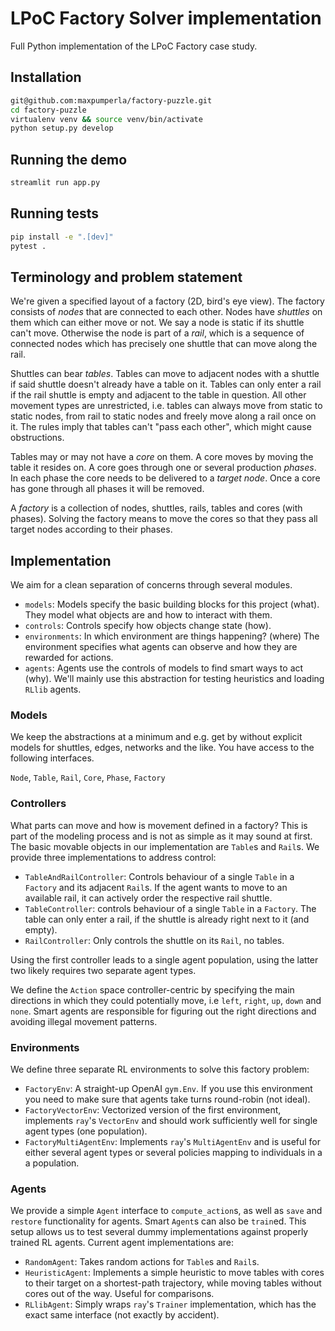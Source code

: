 # LPoC Factory Solver implementation

Full Python implementation of the LPoC Factory case study.

## Installation

```bash
git@github.com:maxpumperla/factory-puzzle.git
cd factory-puzzle
virtualenv venv && source venv/bin/activate
python setup.py develop
```

## Running the demo

```bash
streamlit run app.py
```

## Running tests

```bash
pip install -e ".[dev]"
pytest .
```

## Terminology and problem statement

We're given a specified layout of a factory (2D, bird's eye view). The factory consists
of _nodes_ that are connected to each other. Nodes have _shuttles_ on them which can
either move or not. We say a node is static if its shuttle can't move. Otherwise the
node is part of a _rail_, which is a sequence of connected nodes which has precisely
one shuttle that can move along the rail.

Shuttles can bear _tables_. Tables can move to adjacent nodes with a shuttle if said 
shuttle doesn't already have a table on it. Tables can only enter a rail if the rail
shuttle is empty and adjacent to the table in question. All other movement types are
unrestricted, i.e. tables can always move from static to static nodes, from rail to
static nodes and freely move along a rail once on it. The rules imply that tables
can't "pass each other", which might cause obstructions.

Tables may or may not have a _core_ on them. A core moves by moving the table it resides
on. A core goes through one or several production _phases_. In each phase the core 
needs to be delivered to a _target node_. Once a core has gone through all phases it 
will be removed.

A _factory_ is a collection of nodes, shuttles, rails, tables and cores (with phases).
Solving the factory means to move the cores so that they pass all target nodes according
to their phases.

## Implementation

We aim for a clean separation of concerns through several modules.

- `models`: Models specify the basic building blocks for this project (what).
They model what objects are and how to interact with them.
- `controls`: Controls specify how objects change state (how).
- `environments`: In which environment are things happening? (where)
The environment specifies what agents can observe and how
they are rewarded for actions.
- `agents`: Agents use the controls of models to find smart ways to act (why).
We'll mainly use this abstraction for testing heuristics and loading `RLlib` agents.

### Models

We keep the abstractions at a minimum and e.g. get by without explicit models for
shuttles, edges, networks and the like. You have access to the following interfaces.

`Node`, `Table`, `Rail`, `Core`, `Phase`, `Factory`

### Controllers

What parts can move and how is movement defined in a factory? This is part of the
modeling process and is not as simple as it may sound at first. The basic movable
objects in our implementation are `Table`s and `Rail`s. We provide three implementations
to address control:

- `TableAndRailController`: Controls behaviour of a single `Table` in a `Factory`
    and its adjacent `Rail`s. If the agent wants to move to an available rail, it can 
    actively order the respective rail shuttle.
- `TableController`: controls behaviour of a single `Table` in a `Factory`.
    The table can only enter a rail, if the shuttle is already right next
    to it (and empty).
- `RailController`: Only controls the shuttle on its `Rail`, no tables.

Using the first controller leads to a single agent population, using the latter two
likely requires two separate agent types. 

We define the `Action` space controller-centric by specifying the main directions in
which they could potentially move, i.e `left`, `right`, `up`, `down` and `none`. Smart
agents are responsible for figuring out the right directions and avoiding illegal
movement patterns.

### Environments

We define three separate RL environments to solve this factory problem:

- `FactoryEnv`: A straight-up OpenAI `gym.Env`. If you use this environment you need
to make sure that agents take turns round-robin (not ideal).
- `FactoryVectorEnv`: Vectorized version of the first environment, implements `ray`'s
`VectorEnv` and should work sufficiently well for single agent types (one population).
- `FactoryMultiAgentEnv`: Implements `ray`'s `MultiAgentEnv` and is useful for either
several agent types or several policies mapping to individuals in a a population.

### Agents

We provide a simple `Agent` interface to `compute_action`s, as well as `save` and
`restore` functionality for agents. Smart `Agent`s can also be `train`ed. This setup 
allows us to test several dummy implementations against properly trained RL agents. 
Current agent implementations are:

- `RandomAgent`: Takes random actions for `Table`s and `Rail`s.
- `HeuristicAgent`: Implements a simple heuristic to move tables with cores to their
target on a shortest-path trajectory, while moving tables without cores out of the
way. Useful for comparisons.
- `RLlibAgent`: Simply wraps `ray`'s `Trainer` implementation, which has the exact
same interface (not exactly by accident).

